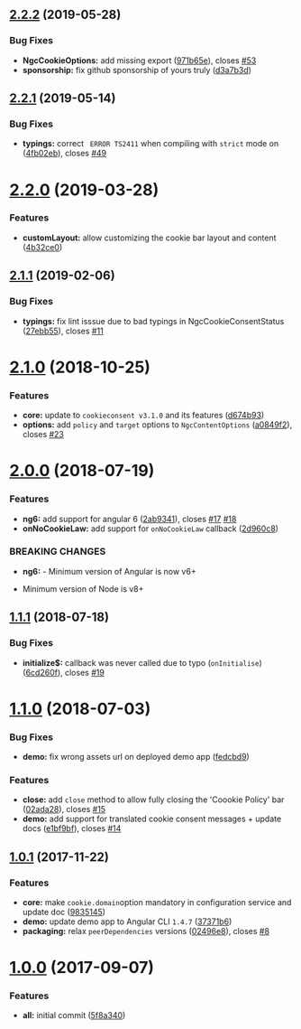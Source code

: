 ## [2.2.2](https://github.com/tinesoft/ngx-cookieconsent/compare/v2.2.1...v2.2.2) (2019-05-28)


### Bug Fixes

* **NgcCookieOptions:** add missing export ([971b65e](https://github.com/tinesoft/ngx-cookieconsent/commit/971b65e)), closes [#53](https://github.com/tinesoft/ngx-cookieconsent/issues/53)
* **sponsorship:** fix github sponsorship of yours truly ([d3a7b3d](https://github.com/tinesoft/ngx-cookieconsent/commit/d3a7b3d))



## [2.2.1](https://github.com/tinesoft/ngx-cookieconsent/compare/v2.2.0...v2.2.1) (2019-05-14)


### Bug Fixes

* **typings:** correct ` ERROR TS2411` when compiling with `strict` mode on ([4fb02eb](https://github.com/tinesoft/ngx-cookieconsent/commit/4fb02eb)), closes [#49](https://github.com/tinesoft/ngx-cookieconsent/issues/49)



# [2.2.0](https://github.com/tinesoft/ngx-cookieconsent/compare/v2.1.1...v2.2.0) (2019-03-28)


### Features

* **customLayout:** allow customizing the cookie bar layout and content ([4b32ce0](https://github.com/tinesoft/ngx-cookieconsent/commit/4b32ce0))



## [2.1.1](https://github.com/tinesoft/ngx-cookieconsent/compare/v2.1.0...v2.1.1) (2019-02-06)


### Bug Fixes

* **typings:** fix lint isssue due to bad typings in NgcCookieConsentStatus ([27ebb55](https://github.com/tinesoft/ngx-cookieconsent/commit/27ebb55)), closes [#11](https://github.com/tinesoft/ngx-cookieconsent/issues/11)



# [2.1.0](https://github.com/tinesoft/ngx-cookieconsent/compare/v2.0.0...v2.1.0) (2018-10-25)


### Features

* **core:** update to `cookieconsent v3.1.0` and its features ([d674b93](https://github.com/tinesoft/ngx-cookieconsent/commit/d674b93))
* **options:** add `policy` and `target` options to `NgcContentOptions` ([a0849f2](https://github.com/tinesoft/ngx-cookieconsent/commit/a0849f2)), closes [#23](https://github.com/tinesoft/ngx-cookieconsent/issues/23)



# [2.0.0](https://github.com/tinesoft/ngx-cookieconsent/compare/v1.1.1...v2.0.0) (2018-07-19)


### Features

* **ng6:** add support for angular 6 ([2ab9341](https://github.com/tinesoft/ngx-cookieconsent/commit/2ab9341)), closes [#17](https://github.com/tinesoft/ngx-cookieconsent/issues/17) [#18](https://github.com/tinesoft/ngx-cookieconsent/issues/18)
* **onNoCookieLaw:** add support for `onNoCookieLaw` callback ([2d960c8](https://github.com/tinesoft/ngx-cookieconsent/commit/2d960c8))


### BREAKING CHANGES

* **ng6:** - Minimum version of Angular is now v6+
- Minimum version of Node is v8+



## [1.1.1](https://github.com/tinesoft/ngx-cookieconsent/compare/v1.1.0...v1.1.1) (2018-07-18)


### Bug Fixes

* **initialize$:** callback was never called due to typo (`onInitialise`) ([6cd260f](https://github.com/tinesoft/ngx-cookieconsent/commit/6cd260f)), closes [#19](https://github.com/tinesoft/ngx-cookieconsent/issues/19)



# [1.1.0](https://github.com/tinesoft/ngx-cookieconsent/compare/v1.0.1...v1.1.0) (2018-07-03)


### Bug Fixes

* **demo:** fix wrong assets url on deployed demo app ([fedcbd9](https://github.com/tinesoft/ngx-cookieconsent/commit/fedcbd9))


### Features

* **close:** add `close` method to allow fully closing the 'Coookie Policy' bar ([02ada28](https://github.com/tinesoft/ngx-cookieconsent/commit/02ada28)), closes [#15](https://github.com/tinesoft/ngx-cookieconsent/issues/15)
* **demo:** add support for translated cookie consent messages + update docs ([e1bf9bf](https://github.com/tinesoft/ngx-cookieconsent/commit/e1bf9bf)), closes [#14](https://github.com/tinesoft/ngx-cookieconsent/issues/14)



## [1.0.1](https://github.com/tinesoft/ngx-cookieconsent/compare/v1.0.0...v1.0.1) (2017-11-22)


### Features

* **core:** make `cookie.domain`option mandatory in configuration service and update doc ([9835145](https://github.com/tinesoft/ngx-cookieconsent/commit/9835145))
* **demo:** update demo app to Angular CLI `1.4.7` ([37371b6](https://github.com/tinesoft/ngx-cookieconsent/commit/37371b6))
* **packaging:** relax `peerDependencies` versions ([02496e8](https://github.com/tinesoft/ngx-cookieconsent/commit/02496e8)), closes [#8](https://github.com/tinesoft/ngx-cookieconsent/issues/8)



# [1.0.0](https://github.com/tinesoft/ngx-cookieconsent/compare/5f8a340...v1.0.0) (2017-09-07)


### Features

* **all:** initial commit ([5f8a340](https://github.com/tinesoft/ngx-cookieconsent/commit/5f8a340))



